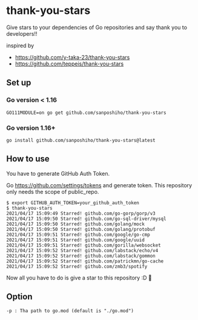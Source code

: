 # thank-you-stars

Give stars to your dependencies of Go repositories and say thank you to developers!!


inspired by
- https://github.com/y-taka-23/thank-you-stars
- https://github.com/teppeis/thank-you-stars

## Set up

### Go version < 1.16

```
GO111MODULE=on go get github.com/sanposhiho/thank-you-stars
```

### Go version 1.16+

```
go install github.com/sanposhiho/thank-you-stars@latest
```

## How to use

You have to generate GitHub Auth Token.

Go https://github.com/settings/tokens and generate token.
This repository only needs the scope of public_repo.

```
$ export GITHUB_AUTH_TOKEN=your_github_auth_token
$ thank-you-stars
2021/04/17 15:09:49 Starred! github.com/go-gorp/gorp/v3 
2021/04/17 15:09:50 Starred! github.com/go-sql-driver/mysql 
2021/04/17 15:09:50 Starred! github.com/golang/mock 
2021/04/17 15:09:50 Starred! github.com/golang/protobuf 
2021/04/17 15:09:51 Starred! github.com/google/go-cmp 
2021/04/17 15:09:51 Starred! github.com/google/uuid 
2021/04/17 15:09:51 Starred! github.com/gorilla/websocket 
2021/04/17 15:09:52 Starred! github.com/labstack/echo/v4 
2021/04/17 15:09:52 Starred! github.com/labstack/gommon 
2021/04/17 15:09:52 Starred! github.com/patrickmn/go-cache 
2021/04/17 15:09:52 Starred! github.com/zmb3/spotify 
```

Now all you have to do is give a star to this repository :D 🌟

## Option

```
-p : Tha path to go.mod (default is "./go.mod")
```
